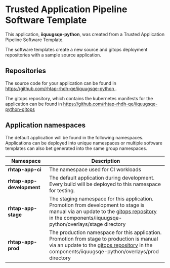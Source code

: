 # Trusted Application Pipeline Software Template

This application, **iiquugsqe-python**, was created from a Trusted Application Pipeline Software Template.

The software templates create a new source and gitops deployment repositories with a sample source application. 

## Repositories

The source code for your application can be found in [https://github.com/rhtap-rhdh-qe/iiquugsqe-python ](https://github.com/rhtap-rhdh-qe/iiquugsqe-python ).
 
The gitops repository, which contains the kubernetes manifests for the application can be found in 
[https://github.com/rhtap-rhdh-qe/iiquugsqe-python-gitops ](https://github.com/rhtap-rhdh-qe/iiquugsqe-python-gitops ) 

## Application namespaces 

The default application will be found in the following namespaces. Applications can be deployed into unique namespaces or multiple software templates can also bet generated into the same group namespaces.  

|  Namespace   |  Description   |  
| -------- | -------- |
| **rhtap-app-ci** | The namespace used for CI workloads |
| **rhtap-app-development** | The default application during development. Every build will be deployed to this namespace for testing. |
| **rhtap-app-stage** | The staging namespace for this application. Promotion from development to stage is manual via an update to the [gitops repository](https://github.com/rhtap-rhdh-qe/iiquugsqe-python-gitops ) in the components/iiquugsqe-python/overlays/stage directory |
| **rhtap-app-prod** | The production namespace for this application. Promotion from stage to production is manual via an update to the [gitops repository](https://github.com/rhtap-rhdh-qe/iiquugsqe-python-gitops ) in the components/iiquugsqe-python/overlays/prod directory |